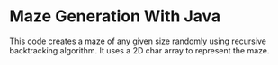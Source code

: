 # Maze Generation With Java
This code creates a maze of any given size randomly using recursive backtracking algorithm. It uses a 2D char array to represent the maze.
